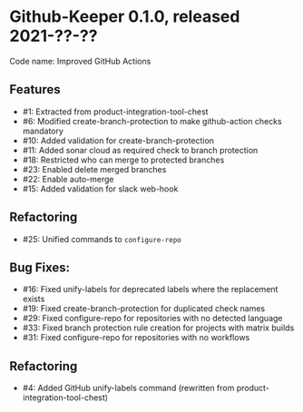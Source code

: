 # Github-Keeper 0.1.0, released 2021-??-??

Code name: Improved GitHub Actions

## Features

* #1: Extracted from product-integration-tool-chest
* #6: Modified create-branch-protection to make github-action checks mandatory
* #10: Added validation for create-branch-protection
* #11: Added sonar cloud as required check to branch protection
* #18: Restricted who can merge to protected branches
* #23: Enabled delete merged branches
* #22: Enable auto-merge
* #15: Added validation for slack web-hook

## Refactoring

* #25: Unified commands to `configure-repo`

## Bug Fixes:

* #16: Fixed unify-labels for deprecated labels where the replacement exists
* #19: Fixed create-branch-protection for duplicated check names
* #29: Fixed configure-repo for repositories with no detected language
* #33: Fixed branch protection rule creation for projects with matrix builds
* #31: Fixed configure-repo for repositories with no workflows

## Refactoring

* #4: Added GitHub unify-labels command (rewritten from product-integration-tool-chest)